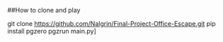 
##How to clone and play

git clone https://github.com/Nalgrin/Final-Project-Office-Escape.git
pip install pgzero
pgzrun main.py]